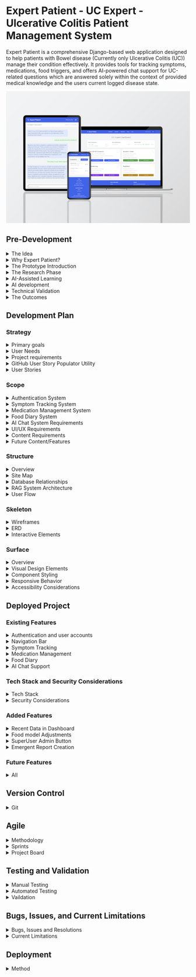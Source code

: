 # Expert Patient - UC Expert - Ulcerative Colitis Patient Management System

Expert Patient is a comprehensive Django-based web application designed to help patients with Bowel disease (Currently only Ulcerative Colitis (UC)) manage their condition effectively. It provides tools for tracking symptoms, medications, food triggers, and offers AI-powered chat support for UC-related questions which are answered solely within the context of provided medical knowledge and the users current logged disease state.

![Responsive Mockup](./static/readme_images/Expert-patient-mockup.png)

## Pre-Development

<details>
<summary>The Idea</summary>
<br>
I settled on a challenging goal: create a comprehensive Bowel Disease management tool that currently focuses only on Ulcerative Colitis, incorporating advanced AI chat capabilities through a RAG (Retrieval Augmented Generation) system. While RAG might seem "overkill" for the initial scope, it was chosen for:
<br>
<br>

- Learning opportunity in AI integration
- Future scalability for multiple medical conditions
- Potential for modular reuse
- Enhanced user support capabilities
- Control over LLM responses

Once the UC part of the app is complete it can be easily scaled for patients with other bowel diseases such as Chron's Disease or Microscopic Colitis.
<br>
<br>
</details>

<details>
<summary>Why Expert Patient?</summary>
<br>
After having conversation with the medical director of InVita intelligence at my bootcamp orientation, I noticed a misalignment between doctors and their patients on a particular idea. Mark explained to me how doctors value "Expert Patients". Having a patient who understands their condition well is beneficial to the doctor, as what is reported to them tends to be more accurate and relevant. I did some research among family, friends and peers, and learned that this notion is not realised by many people suffering from some form of affliction that is regularly monitored by their doctor. They feel as though, if anything, they are pushed away from understsnding the exact workings of their condition, and are simply told what to monitor and how to do it. This works well for many dilligent patients, but reseacrch suggested that some feel a disconnect. They want to understand their illness in depth, but may feel "stupid" when speaking to a doctor regarding recent developments in symptoms or when they bring up things they may think are of note. 
<br>
<br>
UC expert was born of my own experience in this area and response I received from others. It aims to turn patients into experts on their condition by allowing them to interact with an AI, regarding not just general information on the disease, but specific information relating to their current symptoms and state of their condition. They can ask the "stupid" questions they may prefer not to ask their doctor, gain re-assurance on particular issues, gain a deeper understanding of what may be causing them and have a record of symptoms they can then talk more confidently with their doctor about. The AI must re-direct to a mecical professional when the users interaction warrants it.
<br>
<br>
</details>


<details>
<summary>The Prototype Introduction</summary>
<br>
Before I started the capstone project I decided to build a prototype using AI. This is a methodology I have adopted that allows me to ideate, validate, and test in a rapid and cutting edge manner. The new capabilities of LLM's and IDE's with native LLM integration allow for a this novel approach, which provides many advantages.
 <br>
 <br>
In order to do so I undertake initial research on the technologies required to build the app I have in mind, as you would expect. However, I then use this research to develop a comprehensive pseudocode style plan that will prompt an IDE native LLM to build the app. Once the prototype is complete I can quickly alter elements, iterate on possible features or improve existing ones, all while testing it's capabilities to see if it is performing as I expect. This allows me to interact with any product idea I have very quickly. It leads to rapid itterations and more detailed plans including refactoring before I have even written a line of code. I can then use the prototype as a basis to develop the app with minimal AI assitance, as I did with this project. It is a great way to learn a new technology. You gain an understanding of it's architecture and core pinciples without worrying about having to learn the detailed syntax of a particular function, that upon later testing turns out to be reduntant or unused by the user. 
<br>
<br>
</details>


<details>
<summary>The Research Phase</summary>
<br>

- Studied RAG system implementations by watching videos and reading langchain documentation.
- Explored Django best practices and watched tutorials on django architecture and implementation.
- Investigated AI integration options (Local/API and Model choice).

</details>


<details>
<summary>AI-Assisted Learning</summary>

- Used Claude AI for development planning.
- Leveraged Cursor.directory for Django best practice prompts.
- Created comprehensive prompts covering:

    - Django architecture
    - LangChain integration
    - RAG system implementation
    - Tailwind CSS styling
    - Database ERD

</details>


<details>
<summary>AI development</summary>
<br>
Used AI native Cursor IDE to develop the prototype. The main body of this took around an hour. I then developed it further by adding features and refinements until I was happy with it as a proof of concept. 
<br>
It can be found here https://github.com/GuyMitchy/Expert-Patient
<br>
<br>
</details>

<details>
<summary>Technical Validation</summary>
<br>

- Tested RAG using Ollama locally
- Verified basic Django structure
- Validated database relationships
- Assessed UX/UI concepts

</details>

<details>
<summary>The Outcomes</summary>
<br>

- Gained a deeper understanding of django project architecture
- Vaildated proof of concept and viabilty as a potential capstone project candidate.
- Prototype acts as a roadmap and development guide
- Learning opportunity - Native AI with indexed codebase allows me to question "how and why" things are working as they do. Learning as the AI explains syntax and implementation details. 
- LLM monitoring and assesment - Gained a deeper understanding on the capabilty of LLM's. Upon asking for explanations you realise the mistakes it makes (usually overcomplicating things), learning from it's mistakes like I would learn from my own.
- Deeper understanding of the importance of comprehensive planning, realisation that "It's all in the planning"

Once the prototype was complete and my assemment on viabilty was made I chose to proceed with the project.
<br>
<br>
</details>


## Development Plan

### Strategy

<details>
<summary>Primary goals</summary>

<br>

- Help UC patients track and manage their condition effectively by tracking symptoms, medications and Foods.
- Allow users to interact with a chatbot regarding their condition, in order to become an expert patient.
- Focus on creating a reliable, easy-to-use health management tool.
- Enable data-driven conversations with healthcare providers by having a record of their condition.

</details>

<details>
<summary>User Needs</summary>
<br>

- Record and track my symptoms
- Manage my medication regimen
- Get reliable information about my condition
- Track my food intake and understand how it affects my condition
- Have secure access to my medical information
- Have the AI understand my specific condition
- Trust the AI's information
- Have the AI to maintain conversation context

</details>

<details>
<summary>Project requirements</summary>
<br>
The project requirements were taken from the assesment criteria located here (https://docs.google.com/document/d/1hqYa0lJszFtzzyRbjH-BKj2ng5XkNX7oukh9kXo-UM4/edit?tab=t.0)
<br>
<br>
</details>

<details>
<summary>GitHub User Story Populator Utility</summary>
<br>
To efficiently manage the user story development process I created a utility to automatically generate GitHub issues from user stories in .yaml format (https://github.com/GuyMitchy/github-user-story-populator).

This automated approach allowed for:

- Consistent issue formatting
- Automatic label application (Must Have, Should Have, etc.)
- Creation of task checkboxes for acceptance criteria
- Improved development workflow

</details>

<details>
<summary>User Stories</summary>

 #### user_stories.yaml

```yaml
stories:
  - type: Feature
    title: "Symptom Logging System"
    as_a: "UC patient"
    i_want: "to record and track my symptoms"
    so_that: "I can monitor my condition's progression and share accurate information with my healthcare providers"
    priority: "Must Have"
    labels: ["Must Have", "User"]
    acceptance_criteria:
      - "Can select from predefined symptom types (pain, blood, urgency, fatigue, joint pain, diarrhoea, other)"
      - "Can rate severity on a 1-5 scale"
      - "Can add descriptive notes about symptoms"
      - "Can set the date of symptoms"
      - "Can view a list of recorded symptoms"
      - "Can edit or delete existing symptom entries"

  - type: Feature
    title: "Medication Management System"
    as_a: "UC patient"
    i_want: "to manage my medication regimen"
    so_that: "I can maintain consistent treatment and track the effectiveness of different medications"
    priority: "Must Have"
    labels: ["Must Have", "User"]
    acceptance_criteria:
      - "Can add new medications with name, dosage, and frequency"
      - "Can specify medication start date"
      - "Can mark medications as active/inactive"
      - "Can add notes about medications"
      - "Can view complete medication history"
      - "Can edit medication details"
      - "Can delete medication entries"

  - type: Feature
    title: "Basic AI Chat Support"
    as_a: "UC patient"
    i_want: "to get reliable information about my condition"
    so_that: "I can make informed decisions about my daily health management"
    priority: "Must Have"
    labels: ["Must Have", "User"]
    acceptance_criteria:
      - "Can start new conversations with custom titles"
      - "Can receive responses based on verified UC information"
      - "Can view chat history"
      - "Receives emergency guidance for severe symptoms"
      - "Gets redirected to healthcare providers when appropriate"
      - "Can access previous conversations"

  - type: Feature
    title: "Personalized AI Responses"
    as_a: "UC patient"
    i_want: "the AI to understand my specific condition"
    so_that: "I can receive relevant and personalized guidance for my unique situation"
    priority: "Must Have"
    labels: ["Must Have", "User"]
    acceptance_criteria:
      - "AI references user's current medications in responses"
      - "AI considers user's symptom history when giving advice"
      - "AI provides personalized recommendations based on user data"
      - "AI maintains medical context throughout conversation"
      - "AI flags concerning symptom patterns"
      - "AI avoids contradicting user's current treatment plan"

  - type: Feature
    title: "Food Diary Management"
    as_a: "UC patient"
    i_want: "to track my food intake and its effects"
    so_that: "I can identify trigger foods and maintain a diet that minimizes flare-ups"
    priority: "Must Have"
    labels: ["Must Have", "User"]
    acceptance_criteria:
      - "Can log meals with date and time"
      - "Can specify food items consumed"
      - "Can mark foods as 'safe' or 'trigger'"
      - "Can note specific reactions to foods"
      - "Can view food diary history"
      - "Can identify trigger foods through history"
      - "Can edit or delete food diary entries"

  - type: Feature
    title: "User Authentication System"
    as_a: "UC patient"
    i_want: "secure access to my medical information"
    so_that: "I can maintain privacy and confidentiality of my health data"
    priority: "Must Have"
    labels: ["Must Have", "User"]
    acceptance_criteria:
      - "Can register for an account"
      - "Can log in securely"
      - "Can log out"
      - "Can only access own medical data"
      - "Has persistent data across sessions"

  - type: Feature
    title: "Conversation Management"
    as_a: "UC patient"
    i_want: "to organize and review my AI conversations"
    so_that: "I can easily reference previous advice and track my health-related questions over time"
    priority: "Should Have"
    labels: ["Should Have", "User"]
    acceptance_criteria:
      - "Can create titled conversations"
      - "Can view list of all conversations"
      - "Can navigate between different conversations"
      - "Can see timestamp for each message"
      - "Can identify bot vs user messages"

  - type: Feature
    title: "AI Knowledge Verification"
    as_a: "UC patient"
    i_want: "to trust the AI's information"
    so_that: "I can confidently use its guidance in managing my condition"
    priority: "Should Have"
    labels: ["Should Have", "User"]
    acceptance_criteria:
      - "AI clearly indicates when information is not available"
      - "AI provides consistent answers to similar questions"
      - "AI acknowledges medical disclaimer when appropriate"
      - "AI maintains professional medical terminology"
      - "AI correctly categorizes symptom severity"

  - type: Feature
    title: "AI Chat Context Management"
    as_a: "UC patient"
    i_want: "the AI to maintain conversation context"
    so_that: "I can have more meaningful and coherent discussions about my health concerns"
    priority: "Could Have"
    labels: ["Could Have", "User"]
    acceptance_criteria:
      - "AI remembers previous questions in conversation"
      - "AI can reference earlier parts of conversation"
      - "AI maintains consistent advice throughout chat"
      - "AI can clarify previous responses"
      - "AI can update responses based on new information"

  - type: Feature
    title: "Out of Scope Features"
    as_a: "Developer"
    i_want: "to document features that won't be implemented"
    so_that: "we can maintain clear project boundaries"
    priority: "Wont Have"
    labels: ["Wont Have", "Developer"]
    acceptance_criteria:
      - "Medication reminders/scheduling"
      - "Disease state report creation"
      - "Direct healthcare provider communication"
      - "File upload for medical documents"
      - "Integration with medical devices/apps"
      - "Real-time symptom alerts"
      - "Automated meal planning"
      - "Social features or community support"
      - "Integration with electronic health records"
      - "Expansion for other bowel diseases"

     
  # LO1: Agile Planning and Design
  - type: Feature
    title: "Front-End Design Implementation"
    as_a: "Developer"
    i_want: "to implement accessible and responsive front-end design"
    so_that: "the application meets WCAG guidelines and provides a consistent user experience"
    priority: "Must Have"
    labels: ["Must Have", "Developer"]
    acceptance_criteria:
      - "Implement semantic HTML5 elements throughout (header, nav, main, footer, etc.)"
      - "Pass WCAG validation with no errors"
      - "Implement responsive design using CSS Grid/Flexbox/Media Queries"
      - "Ensure consistent styling across all pages"
      - "Verify functionality across different screen sizes (mobile, tablet, desktop)"
      - "Implement clear navigation structure"
      - "Use Bootstrap or custom CSS framework consistently"

  - type: Feature
    title: "Database Structure Implementation"
    as_a: "Developer"
    i_want: "to implement a Django database-backed application"
    so_that: "data can be efficiently managed and stored"
    priority: "Must Have"
    labels: ["Must Have", "Developer"]
    acceptance_criteria:
      - "Configure Django application with PostgreSQL database"
      - "Create at least one custom model meeting project requirements"
      - "Implement proper field types and relationships"
      - "Configure model constraints and validation"
      - "Implement efficient database queries using Django's ORM"
      - "Document model relationships in README"

  - type: Feature
    title: "Agile Project Management Implementation"
    as_a: "Developer"
    i_want: "to maintain an active Agile project management system"
    so_that: "project progress is tracked and documented"
    priority: "Must Have"
    labels: ["Must Have", "Developer"]
    acceptance_criteria:
      - "Set up project board (GitHub Projects or similar)"
      - "Create and maintain user stories with clear acceptance criteria"
      - "Link all stories to project goals"
      - "Update board regularly showing sprint progress"
      - "Document Agile process in README"
      - "Include screenshots of board progression"

  - type: Feature
    title: "Code Quality Standards"
    as_a: "Developer"
    i_want: "to implement high-quality Python code"
    so_that: "the application is maintainable and reliable"
    priority: "Must Have"
    labels: ["Must Have", "Developer"]
    acceptance_criteria:
      - "Implement custom Python logic with compound statements"
      - "Follow PEP 8 style guidelines"
      - "Use consistent naming conventions (snake_case for Python)"
      - "Include comprehensive docstrings for all functions/classes"
      - "Add explanatory comments for complex logic"
      - "Maintain consistent indentation"
      - "Use descriptive variable and function names"

  - type: Feature
    title: "UX Design Documentation"
    as_a: "Developer"
    i_want: "to document the UX design process"
    so_that: "design decisions are clearly understood"
    priority: "Must Have"
    labels: ["Must Have", "Developer"]
    acceptance_criteria:
      - "Create wireframes for all pages (mobile and desktop)"
      - "Develop visual mockups showing color schemes"
      - "Document user stories and acceptance criteria"
      - "Include design process reasoning in README"
      - "Document all major design changes and rationale"
      - "Include sitemap or information architecture diagram"

  # LO2: Data Model and Business Logic
  - type: Feature
    title: "Database Development"
    as_a: "Developer"
    i_want: "to implement a consistent database structure"
    so_that: "data integrity is maintained"
    priority: "Must Have"
    labels: ["Must Have", "Developer"]
    acceptance_criteria:
      - "Design normalized database schema"
      - "Document table relationships with ERD"
      - "Implement appropriate data types and constraints"
      - "Create and maintain database migrations"
      - "Document database schema in README"
      - "Implement proper indexes for performance"

  - type: Feature
    title: "Enhanced CRUD Implementation"
    as_a: "Developer"
    i_want: "to implement comprehensive CRUD functionality"
    so_that: "users can effectively manage data"
    priority: "Must Have"
    labels: ["Must Have", "Developer"]
    acceptance_criteria:
      - "Implement Create operations with validation"
      - "Implement Read operations with filtering/search"
      - "Implement Update operations with validation"
      - "Implement Delete operations with confirmation"
      - "Add success/error messages for all operations"
      - "Implement proper access controls for each operation"
      - "Add defensive programming checks"

  - type: Feature
    title: "User Notification System"
    as_a: "Developer"
    i_want: "to implement a comprehensive notification system"
    so_that: "users are informed of relevant changes"
    priority: "Must Have"
    labels: ["Must Have", "Developer"]
    acceptance_criteria:
      - "Implement real-time/near-real-time notifications"
      - "Show success messages for all CRUD operations"
      - "Implement error notifications"
      - "Create notification queue system"
      - "Allow users to manage notification preferences"
      - "Ensure notifications are user-specific"
      - "Document notification types in README"

  - type: Feature
    title: "Form Implementation"
    as_a: "Developer"
    i_want: "to implement validated forms"
    so_that: "data integrity is maintained"
    priority: "Must Have"
    labels: ["Must Have", "Developer"]
    acceptance_criteria:
      - "Implement Django forms for all data entry"
      - "Add client-side validation where appropriate"
      - "Implement server-side validation"
      - "Show clear error messages"
      - "Style forms consistently"
      - "Make forms accessible (ARIA labels, etc.)"
      - "Handle form submission errors gracefully"

  # LO3: Authentication and Authorization
  - type: Feature
    title: "Enhanced Authentication System"
    as_a: "Developer"
    i_want: "to implement a secure authentication system"
    so_that: "user access is properly controlled"
    priority: "Must Have"
    labels: ["Must Have", "Developer"]
    acceptance_criteria:
      - "Implement secure user registration"
      - "Create role-based login system"
      - "Add password reset functionality"
      - "Implement email verification"
      - "Show clear login state indicators"
      - "Protect routes based on authentication"
      - "Implement proper session management"
      - "Add secure password handling"
      - "Document authentication flow in README"

  # LO4: Testing
  - type: Feature
    title: "Comprehensive Testing Implementation"
    as_a: "Developer"
    i_want: "to implement thorough testing"
    so_that: "application reliability is verified"
    priority: "Must Have"
    labels: ["Must Have", "Developer"]
    acceptance_criteria:
      - "Write Python unit tests for models"
      - "Create view tests for all CRUD operations"
      - "Implement form validation tests"
      - "Create JavaScript tests (if applicable)"
      - "Document manual testing procedures"
      - "Include testing coverage report"
      - "Document all testing in README"

  # LO5: Version Control
  - type: Feature
    title: "Enhanced Version Control"
    as_a: "Developer"
    i_want: "to maintain proper version control"
    so_that: "code changes are tracked securely"
    priority: "Must Have"
    labels: ["Must Have", "Developer"]
    acceptance_criteria:
      - "Write meaningful commit messages"
      - "Make regular, atomic commits"
      - "Use feature branches for development"
      - "Implement proper .gitignore"
      - "Secure sensitive information"
      - "Document branching strategy"
      - "Maintain clean commit history"

  # LO6: Deployment
  - type: Feature
    title: "Enhanced Deployment Process"
    as_a: "Developer"
    i_want: "to implement secure deployment procedures"
    so_that: "the application runs correctly in production"
    priority: "Must Have"
    labels: ["Must Have", "Developer"]
    acceptance_criteria:
      - "Deploy successfully to cloud platform"
      - "Configure production database"
      - "Set up environment variables"
      - "Disable Debug mode in production"
      - "Implement proper error handling"
      - "Document deployment process"
      - "Configure static file serving"

  # LO7: Custom Data Models
  - type: Feature
    title: "Enhanced Custom Data Model"
    as_a: "Developer"
    i_want: "to implement custom data models"
    so_that: "specific project requirements are met"
    priority: "Must Have"
    labels: ["Must Have", "Developer"]
    acceptance_criteria:
      - "Design models to fit project needs"
      - "Implement proper model relationships"
      - "Add custom model methods"
      - "Document model architecture"
      - "Implement proper validation"
      - "Add custom querysets if required"
```
<br>
<br>
</details>

</details>

### Scope

<details>
<summary>Authentication System</summary>
<br>

- Django AllAuth Authentication
- Email-based registration and login (remove username)
- Password validation
- Session management
- Access control to personal data

</details>


<details>
<summary>Symptom Tracking System</summary>
<br>

This system will enable UC patients to maintain a comprehensive log of their symptoms for monitoring disease progression and sharing with healthcare providers. The structured format ensures consistent tracking of critical health indicators.
<br>

#### Model

```python
Required Fields:
- User (ForeignKey)
- Date (DateField)
- Type (CharField with choices):
    - Abdominal Pain
    - Blood in Stool
    - Urgency
    - Diarrhoea
    - Fatigue
    - Joint Pain
    - Other
- Severity (IntegerField 1-5):
    - Very Mild
    - Mild
    - Moderate
    - Severe
    - Very Severe
- Description (TextField)
```

</details>

<details>
<summary>Medication Management System</summary>
<br>
This system will help patients track their UC medication regimen, ensuring accurate records of current and historical treatments. It supports all major UC medication categories and various dosing schedules.
<br>

#### Model

```python
Required Fields:
- User (ForeignKey)
- Name (CharField with categories):
    - 5-ASAs
    - Corticosteroids
    - Immunomodulators
    - Biologics
    - JAK Inhibitors
- Dosage (CharField)
- Frequency (CharField with choices):
    - Daily
    - Twice Daily
    - Three Times Daily
    - Four Times Daily
    - Weekly
    - Every Other Week
    - Monthly
    - As Needed
- Start Date (DateField)
- Active Status (BooleanField)
- Notes (TextField)
```

</details>


<details>
<summary>Food Diary System</summary>
<br>

This system allows patients to monitor their diet and identify potential trigger foods. It includes detailed timing and portion information to help establish patterns between diet and symptoms.
<br>
 
 #### Model

```python
Required Fields:
- User (ForeignKey)
- Date (DateTimeField)
- Eaten At (TimeField)
- Meal Type (CharField):
    - Breakfast
    - Lunch
    - Dinner
    - Snack
- Food Name (CharField)
- Portion Size (CharField)
- Is Trigger (BooleanField)
- Notes (TextField)
```

</details>


<details>
<summary>AI Chat System Requirements</summary>
<br>
A context-aware chat system that provides personalized UC management guidance based on user data and verified medical information. It must manage persistent messages across multiple conversations
<br>

#### Conversation Management Model

```python
Required Fields:
- User (ForeignKey)
- Title (CharField)
- Created/Updated timestamps
```

#### Message Management Model
```python
Required Fields:
- Conversation (ForeignKey)
- Content (TextField)
- Is Bot (BooleanField)
- Created timestamp
```

#### RAG System Requirements
- Knowledge Base Content:
  - UC medical information
  - Medication details
  - Emergency guidance
  - Dietary information
  - Lifestyle management
  
- Vector Database Requirements:
  - Document chunking (250 char chunks)
  - Chunk overlap (25 chars)
  - Embedding storage
  - Efficient retrieval

- Context Management:
  - Verified medical UC knowledge
  - User symptom history
  - Current medications
  - Recent food entries
  - Conversation history

</details>


<details>
<summary>UI/UX Requirements</summary>

#### Navigation
- Fixed top navigation bar
- Mobile-responsive menu
- Quick access to main features through dashboard cards
- Consistent back navigation

#### Forms
- Clear error messages
- Input validation
- Date selection controls
- Mobile-friendly inputs

#### Lists and History Views
- Chronological ordering
- Filtering capabilities
- Clear data presentation
- Edit/Delete functionality

#### Responsive Design
- Mobile-first approach
- Tailwind breakpoints:
  - md: 768px
  - lg: 1024px

</details>


<details>
<summary>Content Requirements</summary>

#### Medical Knowledge Base
- Markdown format for reliable vector storage and retrieval
- Core UC information
- Medication details and usage
- Emergency response guidance
- Dietary recommendations
- Lifestyle management advice

#### User Guidance
- Feature usage instructions
- Data entry guidelines
- Emergency information
- Privacy policies
- Terms of service

#### System Messages
- Welcome messages
- Confirmation alerts
- Error notifications
- Success feedback


</details>

<details>
<summary>Future Content/Features</summary>
<br>

- Medication reminders
- Direct healthcare provider communication
- Medical document upload
- Automated meal planning
- Community support features
- Disease state report creation

</details>

### Structure
<details>
<summary>Overview</summary> 
<br>

- Dashboard-centered design for quick access to all features.
- Cards to decribe and navigate to each feature.
- Clear navigation to each section always available via navbar.
- Consistent layout across all features.
- Footer section providing usage information, policies and disclaimers.
- Data entry forms(add, delete and edit) for each feature
- Historical list pages for each feature.
- Chat windows for each conversation with persistent chat history.

</details>


<details>
<summary>Site Map</summary>

#### Non-Authenticated
- Landing Page
  - Login
  - Register
  - About UC Expert
  - Privacy Policy

#### Authenticated Users

#### Header
- Logo/Brand
- Navigation Menu
- User Welcome
- Logout Option

#### Dashboard (Home)
- Quick Access Cards
  - Symptom Tracker
  - Medication Log
  - Food Diary
  - Chat with UC Expert

#### Symptom Management
- List View
  - Add new Symptom button - links to form
  - View all Symptoms in reverse order
  - Edit/Delete buttons - link to forms
  - Add confirmation
  - Delete Confirmation

#### Medication Management
- List View
  - Add New Medication button - links to form
  - View All Medications in reverse order
  - Active/Inactive Filter - shows greyed if inactive
  - Edit/Delete buttons - link to forms
  - Add confirmation
  - Delete Confirmation

#### Food Diary
- List View
  - Add New Entry - link to form
  - View All Entries in reverse order
  - Edit/Delete buttons - link to forms
  - Add confirmation
  - Delete Confirmation

#### Chat System
- List View
  - Start New Converstion
  - View Previous Conversations in reverse order
  - Delete button - links to form
- Chat Detail
  - Chat window
  - Message History
  - Message Input Area
  - Back to conversations button - links to list view

</details>


<details>
<summary>Database Relationships</summary>
<br>

The application will use Django's built-in authentication system and implement the following database structure:

```
User
└── Symptoms (One-to-Many)
└── Medications (One-to-Many)
└── Foods (One-to-Many)
└── Conversations (One-to-Many)
    └── Messages (One-to-Many)
```

#### User (Django's built-in User model)

- Acts as the central model for user authentication and relationships
- Each user can have multiple records in other models


#### Symptoms: One-to-Many relationship with User

- Each user can log multiple symptoms
- Records type, severity, date, and description
- Include validation to prevent future dates

#### Medications: One-to-Many relationship with User

- Tracks multiple medications per user
- Stores medication details including name, dosage, frequency
- Include active/inactive status and start date

#### Foods: One-to-Many relationship with User

- Allows users to maintain a food diary
- Records meal type, portion size, and trigger status
- Include timestamps for precise tracking


#### Conversations: One-to-Many relationship with User

- Each user can have multiple chat conversations
- Stores conversation metadata and title


#### Messages: One-to-Many relationship with Conversation

- Stores individual messages within conversations
- Differentiates between user and bot messages
- Maintains chronological order


All models include appropriate timestamps and custom string representations for admin interface clarity.

<br>
<br>
</details>


<details>
<summary>RAG System Architecture</summary>
<br>

```
knowledge/
├── manager.py (Singleton Pattern)
│   ├── RAGManager
│   │   ├── _instance (Single RAG instance)
│   │   ├── get_instance() (Get/create RAG instance)
│   │   └── cleanup() (Resource management)
│   └── with_rag decorator (Handles RAG instance injection)
│
├── rag_setup.py (System Configuration)
│   └── UCExpertRAG
│       ├── __init__
│       │   ├── OpenAI embeddings setup
│       │   ├── Pinecone vector store initialization
│       │   └── Chat prompt template configuration
│       ├── initialize_documents()
│       │   ├── Document loading
│       │   ├── Text splitting (250 char chunks)
│       │   └── Vector store population
│       ├── get_diverse_documents()
│       │   └── Similarity search functionality
│       └── get_response()
│           ├── Context building
│           ├── Response generation
│           └── Error handling
│
└── docs/
    └── core_knowledge.md
        ├── Emergency Information
        ├── Symptoms
        ├── Monitoring
        ├── Diet
        ├── Lifestyle
        ├── Support
        └── Medications
```

### RAG System Data Flow
1. Initialization
   ```python
   # Single instance creation via decorator
   @with_rag
   def send_message(request, conversation_id, rag=None):
       # rag parameter automatically injected
   ```

2. Knowledge Processing
   ```python
   # Document processing
   text_splitter = RecursiveCharacterTextSplitter(
       chunk_size=250,
       chunk_overlap=25,
       separators=["\n## ", "\n### ", "\n", " ", ""]
   )
   ```

3. Context Building
   ```python
   # User context structure
   user_context = """
   User Context:
   - Recent Symptoms
   - Current Medications
   - Food Diary Entries
   
   Conversation History:
   - Previous Messages
   """
   ```

4. Response Generation Pipeline
```mermaid
graph TD
    %% Entry Point
    Start[/User Sends Message/]:::blackText --> Decorator[with_rag Decorator]:::blackText
    Decorator --> CheckInstance{RAG Instance <br/>Exists?}:::blackText
    
    %% RAGManager Singleton
    CheckInstance -->|No| Init[Initialize UCExpertRAG]:::blackText
    Init --> InitEmbed[Setup OpenAI Embeddings]:::blackText
    InitEmbed --> InitLLM[Initialize ChatGPT]:::blackText
    InitLLM --> InitPine[Connect to Pinecone]:::blackText
    InitPine --> DefinePrompt[Define Base Prompt Template]:::blackText
    DefinePrompt --> CheckVS{Vector Store Empty?}:::blackText
    
    CheckVS -->|Yes| LoadDocs[Load Documents]:::blackText
    LoadDocs --> SplitDocs[Split Documents]:::blackText
    SplitDocs --> CreateEmbed[Create Embeddings]:::blackText
    CreateEmbed --> StoreVecs[Store in Pinecone]:::blackText
    StoreVecs --> RAGInstance[RAG Instance Ready]
    
    CheckVS -->|No| RAGInstance
    CheckInstance -->|Yes| RAGInstance
    
    %% Query Processing
    RAGInstance --> SimSearch[Similarity Search]:::blackText
    SimSearch --> RetrieveContext[Retrieve Relevant Documents]:::blackText
    
    %% Context Building in Parallel
    RAGInstance --> BuildContext[Build User Context]:::blackText
    BuildContext --> GetSymptoms[Get Recent Symptoms]:::blackText
    BuildContext --> GetMeds[Get Active Medications]:::blackText
    BuildContext --> GetFood[Get Food Diary]:::blackText
    BuildContext --> GetHistory[Get Chat History]:::blackText
    
    %% Combine Everything
    RetrieveContext --> FormatPrompt[Format Complete Prompt]:::blackText
    BuildContext --> FormatPrompt
    FormatPrompt --> CombineElements[Combine:<br/>1. Base Template<br/>2. Retrieved Context<br/>3. User Context<br/>4. Chat History<br/>5. User Question]:::blackText
    CombineElements --> SendToLLM[Send to ChatGPT]:::blackText
    SendToLLM --> SaveMsg[Save Message]:::blackText
    SaveMsg --> End[/End/]:::blackText
    
    %% Styling
    classDef init fill:#e1f5fe,stroke:#01579b
    classDef singleton fill:#f3e5f5,stroke:#4a148c
    classDef context fill:#fff3e0,stroke:#e65100
    classDef process fill:#e8f5e9,stroke:#1b5e20
    classDef prompt fill:#fce4ec,stroke:#880e4f
    classDef blackText color:black
    
    class Start,End process
    class Decorator,CheckInstance,Init,InitEmbed,InitLLM,InitPine singleton
    class CheckVS,LoadDocs,SplitDocs,CreateEmbed,StoreVecs init
    class BuildContext,GetSymptoms,GetMeds,GetFood,GetHistory context
    class DefinePrompt,FormatPrompt,CombineElements prompt
    class SimSearch,RetrieveContext,SendToLLM,SaveMsg process

    
```

5. Resource Management
   ```python
   # Cleanup on shutdown
   atexit.register(RAGManager.cleanup)
   ```

6. Error Handling
   ```python
   try:
       response = rag.get_response(
           question=user_message,
           user_info=user_context,
           conversation_history=conversation_history
       )
   except Exception as e:
       # Error handling and logging
   ```
<br>
<br>
</details>


<details>
<summary>User Flow</summary>
<br>

1. Authentication
   - Register/Login
   - Redirect to Dashboard

2. Dashboard Navigation
   - Access to main features

3. Feature Workflows
   - List View Entry
   - Create New Entry
   - View/Edit Details
   - Delete Confirmation

4. Chat Interaction
   - Start/Continue Conversation
   - Receive Contextual Responses
   - Emergency Guidance When Needed
<br>
<br>
</details>

### Skeleton
<details>
<summary>Wireframes</summary>
<br>

![Desktop](static/readme_images/desktop_wireframe.png)

![Mobile](static/readme_images/mobile_wireframe.png)
<br>
<br>
</details>

<details>
<summary>ERD</summary>


```mermaid
erDiagram
    User ||--o{ Symptom : logs
    User ||--o{ Medication : manages
    User ||--o{ Conversation : has
    User ||--o{ FoodDiary : records
    Conversation ||--o{ Message : contains

    User {
        int id PK
        string username
        string email
        string password
    }

    Symptom {
        int id PK
        int user_id FK
        date date
        string type
        int severity
        text description
    }

    Medication {
        int id PK
        int user_id FK
        string name
        string dosage
        string frequency
        date start_date
        boolean active
        text notes
        datetime created_at
        datetime updated_at
    }

    FoodDiary {
        int id PK
        int user_id FK
        datetime eaten_at
        string meal_type
        string food_name
        string portion_size
        boolean is_trigger
        text notes
        datetime created_at
        datetime updated_at
    }

    Conversation {
        int id PK
        int user_id FK
        string title
        datetime created_at
        datetime updated_at
    }

    Message {
        int id PK
        int conversation_id FK
        text content
        boolean is_bot
        datetime created_at
    }
   ```
<br>
<br>
</details>

<details>
<summary>Interactive Elements</summary>

#### Buttons
- Primary Actions (Add, edit, save)
- Secondary Actions (Cancel, Back)
- Destructive Actions (Delete)
- Icon Buttons (Edit, Delete)

#### Forms
- Text Inputs
- Select Dropdowns
- Date/Time Pickers
- Checkboxes
- Text Areas

### Feedback Elements
- Success Messages
- Error Alerts
- Loading States
- Confirmation Dialogs

<br>
<br>
</details>

### Surface

<details>
<summary>Overview</summary>
<br>

- Medical-inspired blue color scheme for professionalism and trust
- High contrast for readability
- Clear visual feedback for user actions
- Consistent use of Tailwind CSS for styling
- Familiar chat window with colour coded message boxes
- Nunito sans font for professional look

</details>

<details>
<summary>Visual Design Elements</summary>

#### Color Palette
```css
Primary Colors:
- Medical Blue: #2563eb (Tailwind blue-600)
- White: #ffffff
- Success Green: #16a34a (Tailwind green-600)
- Warning Yellow: #ca8a04 (Tailwind yellow-600)
- Error Red: #dc2626 (Tailwind red-600)

Background Colors:
- Light Gray: #f3f4f6 (Tailwind gray-100)
- Card White: #ffffff
- Hover States: #1d4ed8 (Tailwind blue-700)

Message Colors:
- Bot Message: #dbeafe (Tailwind blue-100)
- User Message: #dcfce7 (Tailwind green-100)
```

#### Typography

I will use Nunito Sans as the primary font for UC Expert due to its excellent readability and professional appearance. As a medical support application, it is crucial to select typography that would be both accessible and trustworthy.
Nunito Sans offers several characteristics that make it ideal for this application:

Clean, modern letterforms that maintain legibility at various sizes
Well-balanced characters that reduce eye strain during extended reading
Professional appearance that reinforces the medical nature of the application
Excellent rendering across different devices and screen sizes
Strong accessibility characteristics for users with visual impairments

The font will implemented site-wide to maintain consistency across all pages and components, contributing to a cohesive and professional user experience.
This choice aligns with the application's goal of providing clear, accessible health information while maintaining a professional medical aesthetic.
<br>
<br>
</details>

<details>
<summary>Component Styling</summary>

##### Cards
- White background
- Shadow effect
- Rounded corners
- Hover state with increased shadow
- Transition effects

##### Forms
- Input fields with rounded borders
- Focus states with blue outline
- Clear error states with red highlighting
- Success states with green confirmation

##### Buttons
Primary:
- Blue background
- White text
- Hover darkening
- Rounded corners

Secondary:
- White background
- Gray border
- Blue text
- Hover background light blue

Destructive:
- Red background
- White text
- Hover darkening

<br>
<br>
</details>

<details>
<summary>Responsive Behavior</summary> 

#### Mobile Adaptations
- Stack layouts vertically
- Simplify navigation to burger menu

#### Desktop Enhancements
- Multi-column layouts
- Hover effects
- Extended navigation
<br>
<br>
</details>

<details>
<summary>Accessibility Considerations</summary>


#### Color Contrast
- All text meets WCAG 2.1 requirements
- Clear distinction between interactive elements
- No color-only information indicators

#### Interactive Elements
- Clear focus states
- Adequate sizing for touch targets
- Consistent interaction patterns

#### Text Readability
- Sufficient font sizes
- Adequate line spacing
- Proper contrast ratios
<br>
<br>
</details>


## Deployed Project 

### Existing Features

<details>
<summary>Authentication and user accounts</summary>

<br>

Provides secure access to personal medical data through user-specific accounts.

Fulfills "User Authentication System" user story

- ✓ Can register for an account
- ✓ Can log in securely
- ✓ Can log out
- ✓ Can only access own medical data
- ✓ Has persistent data across sessions

![Sign In](./static/readme_images/sign_in.png)
![Register](./static/readme_images/sign_up.png)
![Welcome Message](./static/readme_images/welcome.png)
<br>
<br>
</details>

<details>
<summary>Navigation Bar</summary>
<br> 

- Permanent navigation bar with links to dashboard and all list pages for each feature.
- Mobile burger menu for hidden navigation
- Sliding mobile navigation menu

![Desktop Navbar](./static/readme_images/navbar.png)
![Mobile Nav Menu](./static/readme_images/mobile_nav_menu.png)
![Mobile Burger Menu](./static/readme_images/burger.png)


<br>
</details>

<details>
<summary>Symptom Tracking</summary>
<br>

Allows users to monitor and record their UC symptoms with detailed information and severity tracking.

Fulfills "Symptom Logging System" user story:

- ✓ Can select from predefined symptom types (pain, blood, urgency, fatigue, joint pain, other)
- ✓ Can rate severity on a 1-5 scale
- ✓ Can add descriptive notes about symptoms
- ✓ Can set the date of symptoms
- ✓ Can view a list of recorded symptoms
- ✓ Can edit or delete existing symptom entries


![Symtom List](./static/readme_images/symptom_list.png)
![Add Symptom](./static/readme_images/add_symptom.png)
<br>
<br>
</details>

<details>
<summary>Medication Management</summary>
<br>

Enables tracking of all UC medications with detailed information about dosage, frequency, and active status.
 
Fulfills "Medication Management System" user story:

- ✓ Can add new medications with name, dosage, and frequency
- ✓ Can specify medication start date
- ✓ Can mark medications as active/inactive
- ✓ Can add notes about medications
- ✓ Can view complete medication history
- ✓ Can edit medication details
- ✓ Can delete medication entries

![Medication List](./static/readme_images/medication_list.png)
![Add Medication](./static/readme_images/add_medication.png)
<br>
<br>
</details>

<details>
<summary>Food Diary</summary>
<br>
Comprehensive food tracking system that helps identify trigger foods and track reactions.

Fulfills "Food Diary Management" user story:

- ✓ Can log meals with date and time
- ✓ Can specify food items consumed
- ✓ Can rate digestive comfort after meals (1-5 scale)
- ✓ Can note specific reactions to foods
- ✓ Can view food diary history
- ✓ Can identify trigger foods through history
- ✓ Can edit or delete food diary entries

![Food Diary List](./static/readme_images/food_list.png)
![Add Food](./static/readme_images/add_food.png)
<br>
<br>
</details>

<details>
<summary>AI Chat Support</summary>
<br>

An intelligent chat system that provides personalized UC management support using the user's health data and medical knowledge documents for context.

Fulfills "Basic AI Chat Support" user story:

- ✓ Can start new conversations with custom titles
- ✓ Can receive responses based on verified UC information
- ✓ Can view chat history
- ✓ Receives emergency guidance for severe symptoms
- ✓ Gets redirected to healthcare providers when appropriate
- ✓ Can access previous conversations

Fulfills "Personalized AI Responses" user story:

- ✓ AI references user's current medications in responses
- ✓ AI considers user's symptom history when giving advice
- ✓ AI provides personalized recommendations based on user data
- ✓ AI maintains medical context throughout conversation
- ✓ AI flags concerning symptom patterns
- ✓ AI avoids contradicting user's current treatment plan

Fulfills "Conversation Management" user story:

- ✓ Can create titled conversations
- ✓ Can view list of all conversations
- ✓ Can navigate between different conversations
- ✓ Can see timestamp for each message
- ✓ Can identify bot vs user messages

Fulfills "AI Knowledge Verification" user story:

- ✓ AI clearly indicates when information is not available
- ✓ AI provides consistent answers to similar questions
- ✓ AI acknowledges medical disclaimer when appropriate
- ✓ AI maintains professional medical terminology
- ✓ AI correctly categorizes symptom severity

Fulfills "AI Chat Context Management" user story:

- ✓ AI remembers previous questions in conversation
- ✓ AI can reference earlier parts of conversation
- ✓ AI maintains consistent advice throughout chat
- ✓ AI can clarify previous responses
- ✓ AI can update responses based on new information

![Conversation List](./static/readme_images/conversation_list.png)
![New Conversation](./static/readme_images/new_conversation.png)
![General UC Chat](./static/readme_images/general_uc_chat.png)
![Emergency Chat](./static/readme_images/emergency_chat.png)
![Symtom and Food Chat](./static/readme_images/symptom_and_food_chat.png)
![Medication Chat](./static/readme_images/medication_chat.png)
![Prompt Following Chat](./static/readme_images/prompt_following_chat.png)
![Edge Chat](./static/readme_images/edge_testing_chat.png)

<br>
<br>
</details>

### Tech Stack and Security Considerations

<details>
<summary>Tech Stack</summary>
<br>

#### Backend

- Django 5.1.3: Primary web framework
- Python: Core programming language
- PostgreSQL: Production database
- SQLite: Development database
- OpenAI API (GPT-4): LLM for chat responses
- Pinecone: Vector database for RAG system
- Django AllAuth: Authentication system

#### Frontend

- HTML5: Semantic markup
- Tailwind CSS: Utility-first styling
- JavaScript: Interactive elements
- WhiteNoise: Static file serving

#### Development Tools

- dj-database-url: Database configuration
- python-dotenv: Environment management
- Django Debug Toolbar: Development debugging

#### RAG System Components

- LangChain: RAG implementation framework
- OpenAI Embeddings: Document vectorization
- Pinecone Vector Store: Vector storage and retrieval
- RecursiveCharacterTextSplitter: Document chunking
- ChatPromptTemplate: Response generation

#### Deployment

- Heroku: Cloud platform hosting
- Gunicorn: WSGI HTTP Server
- WhiteNoise: Static file serving in production

<br>
<br>
</details>

<details>
<summary>Security Considerations</summary>
<br>

#### Authentication & Authorization

- Email-based authentication using Django AllAuth
- Login required mixins for all views
- User-specific querysets ensuring data isolation
- CSRF protection enabled globally
- Secure password hashing with Django's auth system

#### Data Protection

- User data segregation through ForeignKey relationships
- Database access controlled through Django ORM
- Sensitive settings stored as environment variables
- Debug mode disabled in production

#### API Security

- OpenAI API key secured in environment variables
- Pinecone API key protected in environment variables
- RAG system access controlled through decorators

#### Form Security

- Server-side validation on all forms
- Client-side validation for better UX on date entry
- XSS protection through Django's template system
- Secure file upload handling

#### Deployment Security

- SECRET_KEY stored in environment variables
- ALLOWED_HOSTS configured for production
- Secure HTTPS connection enforced
- WhiteNoise for secure static file serving

#### Chat System Security

- RAG responses limited to verified medical information
- Emergency protocols for severe symptoms
- User data privacy in conversation context
- Proper error handling and logging

<br>
<br>
</details>

### Added Features

<details>
<summary>Recent Data in Dashboard</summary>

Allows users to quickly view their recent data. I intially did not identify this as a user need but during sprint 3 I was making good headway and decided it was an easy feature to add so went along with it.

- Overview of recent symptoms, medications, and food entries
- Quick access cards to main features
- Status indicators for active medications and recent symptoms

![Recent Dashboard](./static/readme_images/recent.png)
<br>
<br>
</details>

<details>
<summary>Food model Adjustments</summary>

 "Disgestive discomfort" field and "Unsure" trigger choice option for "is_trigger" field.

These adjustments allow the user to more accurately assess their reaction to particular foods and aid the AI in discerning between foods that may or may not be triggering symptoms"
<br>
<br>
</details>

<details>
<summary>SuperUser Admin Button</summary>

"Admin" button added to navbar for superusers only that allows easy navigation to admin panel without having to alter URL endpoint.

![Admin Btn](./static/readme_images/admin_btn.png)
</details>

<details>
<summary>Emergent Report Creation</summary>

I had originally outlined report creation as a "Won't Have" feature, but upon testing the RAG sytem I identified the capabilty of the AI to dynamically generate reports based on the user context it is given.

![AI Report](./static/readme_images/ai_report.png)

</details>

### Future Features

</details>

<details>
<summary>All</summary>

- Medication reminders/schedulin
- Direct healthcare provider communication/access
- File upload for medical documents
- Medication interaction checking
- Automated meal planning
- Social features/community support
- Integration with electronic health records
<br>
<br>
</details>


## Version Control

<details>
<summary>Git</summary>

I used Git for version control. I protected the main branch and tried to only work on feature branches to aid in maintaining a clean commit history.

#### Branching Strategy

##### Feature Branches

- Main - Set up intial Django prject structure, Urls and settings
- Database-and-deploy - For switching from sqlLite to Postgres and intial deploy
- home-branch - For home app features
- foods-app - For foods app features
- medication-app - For medication app features
- symptom-app - For symptom app features
- chat-and-rag - For RAG sytem development and chat app features

##### Styling Branches

- Auth-Style-Branch - For styling the AllAuth templates
- styling-branch - For overall styling once the mvp was complete

##### Bug Branches

- deploy-proxy-bug - Branch made for particular proxy bug relating to pinecone on deploy.

##### Cleanup Branch

-cleanup - Branch for cleaning up elements across all features
<br>
<br>
</details>


## Agile

<details>
<summary>Methodology</summary>
<br>
I took an agile approach towards the development of this project. I created user stories from defined user needs and created issues and a project board on GitHub. The user stories were given labels relating to MoSCoW Prioritisation. I approached the development of UC Expert through 5 distinct sprints, each focusing on specific aspects of the application. While the sprint breakdown below appears highly structured, the actual development process was more dynamic and responsive. Following agile principles, particularly the value of "Responding to change over following a plan" from the Agile Manifesto, I adapted my development approach as new challenges and requirements emerged. The sprint structure presented here is a retrospective organization of the development journey, showing how the project evolved through iterative development and continuous problem-solving.

This approach aligns closely with agile principles, particularly:

- Embracing changing requirements, even late in development
- Delivering working software frequently
- Technical excellence and good design
- Regular adaptation to changing circumstances

Starting with a core vision of a comprehensive UC management system, I built the project incrementally, tackling technical challenges as they arose. For example, the food diary evolved to include more sophisticated tracking options based on development insights, and the AI implementation underwent several optimizations as deployment challenges became apparent. This organic, responsive development style allowed me to create a more robust and user-focused application than a rigid, pre-planned approach might have achieved.

</details>

<details>
<summary>Sprints</summary>

#### Sprint 1: Foundation & Authentication

I began with setting up the project foundations and user authentication. My first priority was ensuring users could securely access their personal health data. I:

- Set up the Django project with initial configurations
- Implemented AllAuth for secure authentication
- Created custom login/signup templates
- Built a responsive base template with navigation
- Configured email-based login for better security
- Set up proper CSRF protections and security settings

#### Sprint 2: Core Feature Development - Symptoms & Medications

With authentication in place, I moved on to building the core health tracking features. During this sprint, I:

- Built the complete symptom logging system with CRUD functionality
- Developed the medication management system
- Created reusable templates for consistent user experience
- Implemented comprehensive form handling with validation
- Focused on following Django's "fat models, thin views, stupid templates" philosophy - (This is where I refactored the form handling logic from templates to forms.py files)
- Added user feedback systems for all operations

#### Sprint 3: Food Diary & Enhanced Features

Next, I developed the food diary system and enhanced the user interface. I:

- Implemented the food diary with trigger food tracking
- Added discomfort level monitoring for food entries
- Built a dashboard showing recent entries from all trackers (This is an added feature not identified in my plan)
- Enhanced the UI with responsive cards
- Added quick-add buttons for improved user experience
- Implemented consistent styling across all features

#### Sprint 4: AI Integration & Optimization
The most complex feature was the AI chat system. During this sprint, I:

- Implemented the RAG (Retrieval-Augmented Generation) system
- Built conversation management features
- Optimized memory usage for deployment
- Created a system for contextual responses based on user data
- Added loading states for better user experience
- Implemented proper error handling for the AI system

#### Sprint 5: Cleanup, Testing & Polish (Dec 8-9)

In the final sprint, I focused on polishing the application and ensuring everything met high standards. I:

- Set up admin panels for all apps
- Added footer links and legal templates
- Creating automated tests for each app apart from the RAG knowledge app
- Ran the deployed app through validation checkers
- Made accessibility improvements
- Corrected header element ordering
- Added aria labels to buttons
- Fixed various styling issues
- Added superuser access to admin panel
- Updated landing page text and messaging
- Added admin panel access from the navbar for superusers

Throughout development, I maintained an agile approach, regularly committing changes and iterating based on testing and user experience considerations. Each sprint built upon the previous ones, gradually transforming UC Expert from a basic health tracker into a comprehensive patient support system. 
<br>
<br>
</details>

<details>
<summary>Project Board</summary>
<br>
I created a backlog colummn for my project board and populated it with all of my user stories. I worked on groups of related stories sequentially according to my sprint strategy, moving them across the board until all criteria were satisfied.

![Project Board](./static/readme_images/project_board.png)

</details>

## Testing and Validation

<details>
<summary>Manual Testing</summary>
<br>

Manual testing was conducted on all features across different browsers:

- Chrome
- Firefox
- Safari
- Edge

Test scenarios included:

- Form submissions with valid/invalid data
- Navigation and routing
- User flow through medical/food data entry
- Chat interface responsiveness
- Error message display
- Mobile responsiveness


##### LLM Integration Testing
For the chatbot functionality, which uses OpenAI's API:

- Initial prototype testing was conducted using a local LLM to verify the conversation flow and context management
- Production testing is conducted manually and selectively due to API costs

- Regular manual testing is performed on key conversation paths to ensure:

    - Appropriate medical advice is given
    - Context from user's symptoms and medications is properly incorporated
    - Emergency situations are correctly identified and handled
    - Response formatting and presentation is consistent
<br>
<br>
</details>

<details>
<summary>Automated Testing</summary>
<br>

I implemented comprehensive automated testing using Django's testing framework. Each app has its own test suite focusing on specific functionality:


##### User Authentication and Registration

See tests/test_auth.py

- Signup page functionality
- User registration process
- Login and logout functionality
- Password validation rules
- Email requirement validation
- Authentication state redirects
- Form validation messages
<br>
<br>

![Auth Tests](./static/readme_images/test_results/auth_test.png)

##### Symptoms App

See symptoms/tests.py

- Model creation and validation
- Future date prevention
- CRUD operations (Create, Read, Update, Delete)
- User-specific data access
- Form submission handling
<br>
<br>

![Symptom Tests](./static/readme_images/test_results/symptom_test.png)

##### Medications App

See medications/tests.py

- Model creation and validation
- Medication choice field validation
- Active/inactive status tracking
- Future date prevention
- CRUD operations
- User data isolation
- Form field validation
<br>
<br>

![Medication Tests](./static/readme_images/test_results/medications_test.png)

##### Food Diary App

See foods/tests.py

- Model creation and validation
- Meal type choice validation
- Discomfort scale validation
- Trigger food status tracking
- Date/time field validation
- CRUD operations
- User data isolation
<br>
<br>

![Food Tests](./static/readme_images/test_results/foods_test.png)

##### Chat App

See chat/tests.py

- Conversation model validation
- Message ordering
- User message creation
- Bot message mocking
- CRUD operations for conversations
- User data isolation
<br>
<br>

![Chat Tests](./static/readme_images/test_results/chat_test.png)

<br>
</details>

<details>
<summary>Vaildation</summary>

#### PEP8

I used flake8 to test PEP8 adherence. My code passes on all fronts apart from the RAG_setup.py template prompt. I chose not to split the strings here as the prompt readabilty suffers and makes edits cumbersome. 


#### WCAG Markup Validator

Passes all tests.

![W3S](./static/readme_images/test_results/w3.png)

#### Lighthouse

The project scores well on lighthouse on all pages.

Areas for improvement: 
Accessbility warnings on the dashboard - 4/8 buttons on the cards have low contrast between the text and background. I considered making the text more bold but decided to keep it as is for styling purposes.


![Lighthouse Report](./static/readme_images/test_results/lighthouse.png)
<br>
<br>
</details>


## Bugs, Issues, and Current Limitations
<details>
<summary>Bugs, Issues and Resolutions</summary>
<br>

1. Form handling optimization:
   - Initial issue: Form logic in templates was messy and causing type errors where choices were used in database fields
   - Solution: Implemented "fat models, skinny views, stupid templates" pattern. Moving logic from templates into forms.py
   - Result: Improved code organization, seperation of concerns, maintainability and readabilty.

2. Vector Database Migration:
   - Initial issue: ChromaDB performance on Heroku was casuing multiple instances of the database to be created, increasing memory usage for each site access.
   - Solution: Migrated to Pinecone and vector database cleanup.
   - Result: Improved reliability and scalability

3. Slow inital load time:
   - Initial issue: Website was slow to load home page due to vector database intialisition on access.
   - Solution: Moved database intialisation to send message function.
   - Result: Improved code organization, seperation of concerns, maintainability and readabilty.
   - Future improvement: Move RAG initialisation to chat window load to decrease wait time for first message response.

4. Bug - "Midnight":  
   - Intital issue: "midnight" shows as time for all food entries, followed by the correct user entered time"
   - Solution: Altered datetime field in model to date field only
   - Result: Only user entered time appears

5. Memory Usage Optimization:
   - Initial issue: Memory usage exceeding Heroku's 500MB limit (reaching ~650-680MB) during chat interactions, with memory increasing after each message despite cleanup.
   - Problem identified: Documents were being reinitialized on every message, causing memory accumulation.
   - Solution: Modified RAG system to initialize documents only once when vector store is empty, moved template initialization to correct location in init, and implemented more aggressive cleanup.
   - Result: Proper cleanup after each message, prevention of document reinitialization, better memory management.
   - Future improvement:  Implement batch processing for document chunks or add a timeout mechanism to reinitialize RAG system after periods of inactivity.

6. Bug - Email prefix instead of Username in welcome message:
   - Intital issue: Email prefix instead of username is displayed in welcome message
   - Problem identified: Setting "ACCOUNT_USERNAME_REQUIRED = False" in AllAuth settings is causing django to use email prefix when using {user.username} instead of the username.
   - Solution: Modified AllAuth settings in settings.py to:
      ```python
      ACCOUNT_AUTHENTICATION_METHOD = 'email'  # Keep email-only login
      ACCOUNT_EMAIL_REQUIRED = True
      ACCOUNT_USERNAME_REQUIRED = True  # Changed to True to require username at signup
      ACCOUNT_EMAIL_VERIFICATION = 'none'
   - Result: Users now create a username during registration which is displayed in the welcome message, while still maintaining email-only login functionality. This provides a more personalized user experience while keeping the simplified email-based authentication.

7. Bug - WCG-AG validation error with Lucide icons:
   - Initial issue WCG validation error: "Attribute `stroke-width` not allowed on element `i`"
   - Problem identified: Direct SVG attributes on `<i>` elements violate HTML5 standards, and CSS solutions don't work because Lucide dynamically replaces elements via JavaScript
   - Solution: Implemented a two-part fix:
      1. Added specific class to target icon:
          ```html
          <i data-lucide="activity" class="w-14 h-14 thin-icon"></i>
          ```
      2. Added custom Lucide initialization in base template:
          ```javascript
          lucide.createIcons({
              selector: '.thin-icon',
              attrs: {
                  'stroke-width': '1.3'
              }
          });
    ```
- **Result:** Successfully applies thinner stroke width to specific icons while maintaining HTML validity and proper WAI-ARIA compliance, without affecting other Lucide icons on the site.
<br>
<br>
</details>

<details>
<summary>Current Limitations</summary>

#### Current Limitations

1. Tailwind cdn for development only.
  - Talwind cdn is not reccomended for production purposes. Since this is a development project I haven't installed tailwind using the CLI or set up the tailwind config.js, I will continue using the CDN for now.

</details>


## Deployment

<details>
<summary>Method</summary>
<br>
The application was deployed on Heroku using the following method:

1. Prerequisites:
   - GitHub account
   - Heroku account
   - OpenAI API key
   - Pinecone account and API key

2. Intial sStup:
   - Configure GitHub integration in Heroku dashboard
   - Set up Postgres database through Code institute
   - Configure Pinecone vector database

2. Environment Variables Required:
   - OPENAI_API_KEY
   - SECRET_KEY
   - DATABASE_URL
   - PINECONE_API_KEY

3. Procfile and runtime

3. Deployment Steps:
   - Set debug to false - I used this .env check to automate this:
   
   ```python
   DEBUG = os.path.exists('.env')
   print(f"Debug mode is set to: {DEBUG}")
   ```
   
   ```bash
   # Login to Heroku CLI
   heroku login

   # Set environment variables
   heroku config:set OPENAI_API_KEY=your_key
   heroku config:set SECRET_KEY=your_key
   heroku config:set PINECONE_API_KEY=your_key
   heroku config:set DATABASE_URL=your_key

   # Deploy
   git push heroku main
   ```
<details>
<summary>Live Link</summary>
<br>
The live site can be found here: [https://8000-guymitchy-ucexpertpatie-sv6c12l37dh.ws.codeinstitute-ide.net/]
<br>
<br>
</details>


## Credits

<details>
<summary>All</summary>

### Technical Implementation
- Django web framework
- Tailwind CSS for styling
- OpenAI API for chat functionality
- Pinecone for vector database
- Lucide icons for UI elements

### AI Assistance
- Prototype development
- Ideation and problem-solving
- Helped with RAG system development
- Assisted in debugging and optimization

### Tools and Libraries
- Django AllAuth for authentication
- WhiteNoise for static file serving
- dj-database-url for database configuration
- python-dotenv for environment management


</details>

